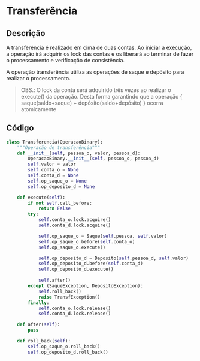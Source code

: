 # Transferência

## Descrição

A transferência é realizado em cima de duas contas. Ao iniciar a execução, a operação irá adquirir os lock das contas e os liberará ao terminar de fazer o processamento e verificação de consistência.

A operação transferência utiliza as operações de saque e depósito para realizar o processamento.

> OBS.: O lock da conta será adquirido três vezes ao realizar o execute\(\) da operação. Desta forma garantindo que a operação { saque\(saldo+saque\) + depósito\(saldo+depósito\) } ocorra atomicamente

## Código

```py
class Transferencia(OperacaoBinary):
    """Operação de transferência"""
    def __init__(self, pessoa_o, valor, pessoa_d):
        OperacaoBinary.__init__(self, pessoa_o, pessoa_d)
        self.valor = valor
        self.conta_o = None
        self.conta_d = None
        self.op_saque_o = None
        self.op_deposito_d = None

    def execute(self):
        if not self.call_before:
            return False
        try:
            self.conta_o.lock.acquire()
            self.conta_d.lock.acquire()

            self.op_saque_o = Saque(self.pessoa, self.valor)
            self.op_saque_o.before(self.conta_o)
            self.op_saque_o.execute()

            self.op_deposito_d = Deposito(self.pessoa_d, self.valor)
            self.op_deposito_d.before(self.conta_d)
            self.op_deposito_d.execute()

            self.after()
        except (SaqueException, DepositoException):
            self.roll_back()
            raise TransfException()
        finally:
            self.conta_o.lock.release()
            self.conta_d.lock.release()

    def after(self):
        pass

    def roll_back(self):
        self.op_saque_o.roll_back()
        self.op_deposito_d.roll_back()
```